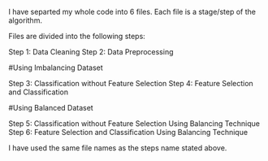 I have separted my whole code into 6 files. Each file is a stage/step of the algorithm.

Files are divided into the following steps:

Step 1: Data Cleaning
Step 2: Data Preprocessing

#Using Imbalancing Dataset

Step 3: Classification without Feature Selection 
Step 4: Feature Selection and Classification

#Using Balanced Dataset

Step 5: Classification without Feature Selection Using Balancing Technique
Step 6: Feature Selection and Classification Using Balancing Technique

I have used the same file names as the steps name stated above.

